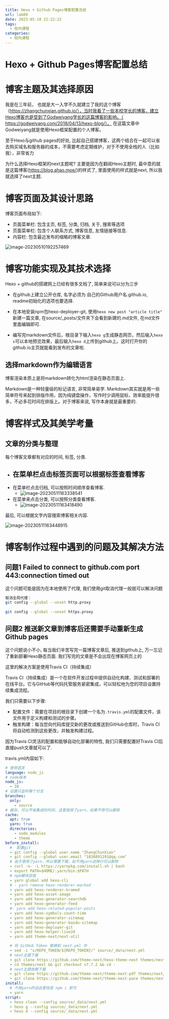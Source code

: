 ```yaml
---
title: Hexo + Github Pages博客配置总结 
url: lab09
date: 2023-05-10 22:22:22
tags:
  - 校内课程
categories:
  - 校内课程
---
```




# Hexo + Github Pages博客配置总结

# 博客主题及其选择原因

我是在三年前， 也就是大一入学不久就建立了我的这个博客（https://zhangchunxian.github.io/），当时我看了一些本校学长的博客，建立Hexo博客也是受到了Godweiyang学长的这篇博客的影响。（ https://godweiyang.com/2018/04/13/hexo-blog/）。 在这篇文章中Godweiyang就是使用Hexo框架配置的个人博客。 

至于Hexo与github pages的好处, 比起自己搭建博客，这两个结合在一起可以省去购买域名和服务器的成本，不需要考虑定期维护，对于不使用全栈的人（比如我），非常省力

为什么选择Hexo框架的next主题呢? 主要是因为在翻阅Hexo主题时, 最中意的就是这篇博客(https://blog.ahao.moe/)的样式了, 里面使用的样式就是next, 所以我就选择了next主题.

# 博客页面及其设计思路

博客页面布局如下:

+ 页面菜单栏: 包含主页, 标签, 分类, 归档, 关于, 搜索等选项
+ 页面菜单栏: 包含个人联系方式, 博客信息, 友情链接等信息.
+ 内容栏: 包含最近发布的缩略的博客文章.

![image-20230510192257469](./images/image-20230510192257469.png)



# 博客功能实现及其技术选择

Hexo + github的搭建网上已经有很多文档了, 简单来说可以分为三步

+ 在github上建立公开仓库, 名字必须为  自己的Github用户名.github.io, readme初始化的选项也要选择.

+ 在本地安装npm包hexo-deployer-git, 使用`hexo new post "article title"` 新建一篇文章, 在source/_posts/文件夹下会看到新建的.md文件, 在md文件里面编辑即可.

+ 编写完markdown文件后，根目录下输入`hexo g`生成静态网页，然后输入`hexo s`可以本地预览效果，最后输入`hexo d`上传到github上。这时打开你的github.io主页就能看到发布的文章啦.

  

## 选择markdown作为编辑语言

博客渲染本质上是将markdown转化为html渲染在静态页面上.

Markdown是一种轻量级的标记语言, 非常简单易学. Markdown其实就是用一些简单符号来起到排版作用，因为纯键盘操作，写作时少调用鼠标，效率能提升很多，不必多花时间在排版上。对于博客来说, 写作本身就是最重要的.

# 博客样式及其美学考量

## 文章的分类与整理

每个博客文章都有对应的时间, 标签, 分类. 

- 在菜单栏点击标签页面可以根据标签查看博客
  - 
- 在菜单栏点击归档, 可以按照时间顺序查看博客.
  - ![image-20230511163338541](./images/image-20230511163338541.png)
- 在菜单来点击分类, 可以按照分类查看博客.
  - ![image-20230511163418490](./images/image-20230511163418490.png)

最后, 可以根据文字内容搜索博客相关内容.

![image-20230511163448915](./images/image-20230511163448915.png)

# 博客制作过程中遇到的问题及其解决方法

## 问题1 Failed to connect to github.com port 443:connection timed out

这个问题可能是因为在本地使用了代理, 我们使用git取消代理一般就可以解决问题

```bash
取消全局代理：
git config --global --unset http.proxy
 
git config --global --unset https.proxy
```

## 问题2 推送新文章到博客后还需要手动重新生成Github pages

这个问题说小不小, 每当我们辛苦写完一篇博客文章后, 推送到github上, 万一忘记了重新部署Hexo静态页面. 我们写完的文章是不会出现在博客网页上的

这里的解决方案是使用Travis CI（持续集成）

Travis CI（持续集成）是一个在软件开发过程中提供自动化构建、测试和部署的在线平台。它与GitHub等代码托管服务紧密集成，可以轻松地为您的项目设置持续集成流程。

我们只需要以下步骤:

- 配置文件：需要在项目的根目录下创建一个名为`.travis.yml`的配置文件，该文件用于定义构建和测试的步骤。
- 触发构建：每当您向代码库提交新的更改或推送到GitHub仓库时，Travis CI将自动检测到这些更改，并触发构建过程。

因为Travis CI灵活的配置和能够自动化部署的特性, 我们只需要配置好Travis CI后直接push文章就可以了.

travis.yml内容如下:

```yml
# 使用语言
language: node_js
# node版本
node_js:
  - 10
# 设置只监听哪个分支
branches:
  only:
    - source
# 缓存，可以节省集成的时间，这里我用了yarn，如果不用可以删除
cache:
  apt: true
  yarn: true
  directories:
    - node_modules
    - theme
before_install:
  #  配置git
  - git config --global user.name "ZhangChunXian"
  - git config --global user.email "1836891291@qq.com"
  # 由于使用了yarn，所以需要下载，如不用yarn这两行可以删除
  - curl -o- -L https://yarnpkg.com/install.sh | bash
  - export PATH=$HOME/.yarn/bin:$PATH
  # npm模块安装
  - yarn global add hexo-cli
  # - yarn remove hexo-renderer-marked
  - yarn add hexo-renderer-kramed
  - yarn add hexo-asset-image
  - yarn add hexo-generator-searchdb
  - yarn add hexo-generator-feed
  #- yarn add hexo-related-popular-posts
  - yarn add hexo-symbols-count-time
  - yarn add hexo-generator-sitemap
  - yarn add hexo-generator-baidu-sitemap
  - yarn add hexo-deployer-git
  - yarn add hexo-helper-live2d
  - yarn add theme-next/next-util

  # 将 GitHub Token 替换到 next.yml 中
  - sed -i "s/REPO_TOKEN/${REPO_TOKEN}/" source/_data/next.yml
  # next主题下载
  - git clone https://github.com/theme-next/hexo-theme-next themes/next
  - cd themes/next && git checkout v7.7.2 && cd -
  # next主题依赖下载
  - git clone https://github.com/theme-next/theme-next-pdf themes/next/source/lib/pdf
  - git clone https://github.com/theme-next/theme-next-pace themes/next/source/lib/pace
install:
  # 不用yarn的话这里改成 npm i 即可
  - yarn
script:
  - hexo clean --config source/_data/next.yml
  - hexo g --config source/_data/next.yml
  - hexo d --config source/_data/next.yml
```

